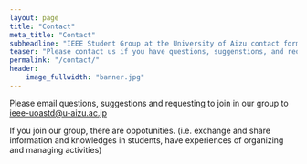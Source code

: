 ```yaml
---
layout: page
title: "Contact"
meta_title: "Contact"
subheadline: "IEEE Student Group at the University of Aizu contact forms"
teaser: "Please contact us if you have questions, suggenstions, and requesting."
permalink: "/contact/"
header:
    image_fullwidth: "banner.jpg"
---
```

Please email questions, suggestions and requesting to join in our group to <ieee-uoastd@u-aizu.ac.jp>

If you join our group, there are oppotunities.
(i.e. exchange and share information and knowledges in students, have experiences of organizing and managing activities)
